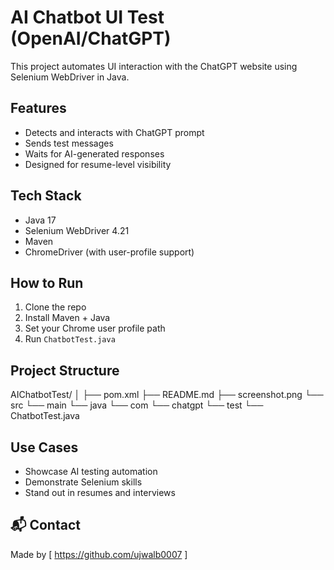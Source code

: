 # AI Chatbot UI Test (OpenAI/ChatGPT)

This project automates UI interaction with the ChatGPT website using Selenium WebDriver in Java.

## Features

- Detects and interacts with ChatGPT prompt
- Sends test messages
- Waits for AI-generated responses
- Designed for resume-level visibility

##  Tech Stack

- Java 17
- Selenium WebDriver 4.21
- Maven
- ChromeDriver (with user-profile support)

## How to Run

1. Clone the repo
2. Install Maven + Java
3. Set your Chrome user profile path
4. Run `ChatbotTest.java`


## Project Structure 
AIChatbotTest/
│
├── pom.xml
├── README.md
├── screenshot.png
└── src
└── main
└── java
└── com
└── chatgpt
└── test
└── ChatbotTest.java

## Use Cases

- Showcase AI testing automation
- Demonstrate Selenium skills
- Stand out in resumes and interviews

## 📬 Contact

Made by [ https://github.com/ujwalb0007 ]

